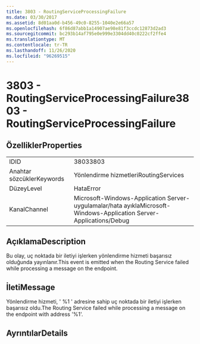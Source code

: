 ```yaml
---
title: 3803 - RoutingServiceProcessingFailure
ms.date: 03/30/2017
ms.assetid: 8d01aa0d-b456-49c0-8255-1040e2e66a57
ms.openlocfilehash: 6f86d87abb1a14907ae98e81f3ccdc12873d2ad3
ms.sourcegitcommit: bc293b14af795e0e999e3304dd40c0222cf2ffe4
ms.translationtype: MT
ms.contentlocale: tr-TR
ms.lasthandoff: 11/26/2020
ms.locfileid: "96269515"
---
```

# <a name="3803---routingserviceprocessingfailure"></a><span data-ttu-id="d564b-102">3803 - RoutingServiceProcessingFailure</span><span class="sxs-lookup"><span data-stu-id="d564b-102">3803 - RoutingServiceProcessingFailure</span></span>

## <a name="properties"></a><span data-ttu-id="d564b-103">Özellikler</span><span class="sxs-lookup"><span data-stu-id="d564b-103">Properties</span></span>  
  
|||  
|-|-|  
|<span data-ttu-id="d564b-104">ID</span><span class="sxs-lookup"><span data-stu-id="d564b-104">ID</span></span>|<span data-ttu-id="d564b-105">3803</span><span class="sxs-lookup"><span data-stu-id="d564b-105">3803</span></span>|  
|<span data-ttu-id="d564b-106">Anahtar sözcükler</span><span class="sxs-lookup"><span data-stu-id="d564b-106">Keywords</span></span>|<span data-ttu-id="d564b-107">Yönlendirme hizmetleri</span><span class="sxs-lookup"><span data-stu-id="d564b-107">RoutingServices</span></span>|  
|<span data-ttu-id="d564b-108">Düzey</span><span class="sxs-lookup"><span data-stu-id="d564b-108">Level</span></span>|<span data-ttu-id="d564b-109">Hata</span><span class="sxs-lookup"><span data-stu-id="d564b-109">Error</span></span>|  
|<span data-ttu-id="d564b-110">Kanal</span><span class="sxs-lookup"><span data-stu-id="d564b-110">Channel</span></span>|<span data-ttu-id="d564b-111">Microsoft-Windows-Application Server-uygulamalar/hata ayıkla</span><span class="sxs-lookup"><span data-stu-id="d564b-111">Microsoft-Windows-Application Server-Applications/Debug</span></span>|  
  
## <a name="description"></a><span data-ttu-id="d564b-112">Açıklama</span><span class="sxs-lookup"><span data-stu-id="d564b-112">Description</span></span>  

 <span data-ttu-id="d564b-113">Bu olay, uç noktada bir iletiyi işlerken yönlendirme hizmeti başarısız olduğunda yayınlanır.</span><span class="sxs-lookup"><span data-stu-id="d564b-113">This event is emitted when the Routing Service failed while processing a message on the endpoint.</span></span>  
  
## <a name="message"></a><span data-ttu-id="d564b-114">İleti</span><span class="sxs-lookup"><span data-stu-id="d564b-114">Message</span></span>  

 <span data-ttu-id="d564b-115">Yönlendirme hizmeti, ' %1 ' adresine sahip uç noktada bir iletiyi işlerken başarısız oldu.</span><span class="sxs-lookup"><span data-stu-id="d564b-115">The Routing Service failed while processing a message on the endpoint with address '%1'.</span></span>  
  
## <a name="details"></a><span data-ttu-id="d564b-116">Ayrıntılar</span><span class="sxs-lookup"><span data-stu-id="d564b-116">Details</span></span>

